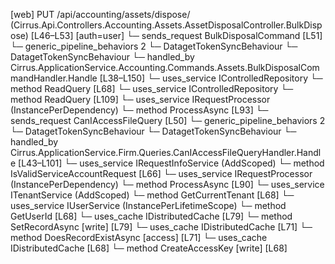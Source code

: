 [web] PUT /api/accounting/assets/dispose/  (Cirrus.Api.Controllers.Accounting.Assets.AssetDisposalController.BulkDispose)  [L46–L53] [auth=user]
  └─ sends_request BulkDisposalCommand [L51]
    └─ generic_pipeline_behaviors 2
      └─ DatagetTokenSyncBehaviour
      └─ DatagetTokenSyncBehaviour
    └─ handled_by Cirrus.ApplicationService.Accounting.Commands.Assets.BulkDisposalCommandHandler.Handle [L38–L150]
      └─ uses_service IControlledRepository<Asset>
        └─ method ReadQuery [L68]
      └─ uses_service IControlledRepository<DepreciationRecord>
        └─ method ReadQuery [L109]
      └─ uses_service IRequestProcessor (InstancePerDependency)
        └─ method ProcessAsync [L93]
  └─ sends_request CanIAccessFileQuery [L50]
    └─ generic_pipeline_behaviors 2
      └─ DatagetTokenSyncBehaviour
      └─ DatagetTokenSyncBehaviour
    └─ handled_by Cirrus.ApplicationService.Firm.Queries.CanIAccessFileQueryHandler.Handle [L43–L101]
      └─ uses_service IRequestInfoService (AddScoped)
        └─ method IsValidServiceAccountRequest [L66]
      └─ uses_service IRequestProcessor (InstancePerDependency)
        └─ method ProcessAsync [L90]
      └─ uses_service ITenantService (AddScoped)
        └─ method GetCurrentTenant [L68]
      └─ uses_service IUserService (InstancePerLifetimeScope)
        └─ method GetUserId [L68]
      └─ uses_cache IDistributedCache [L79]
        └─ method SetRecordAsync [write] [L79]
      └─ uses_cache IDistributedCache [L71]
        └─ method DoesRecordExistAsync [access] [L71]
      └─ uses_cache IDistributedCache [L68]
        └─ method CreateAccessKey [write] [L68]


